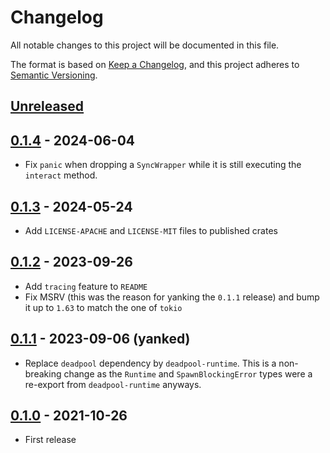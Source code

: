 # Changelog

All notable changes to this project will be documented in this file.

The format is based on [Keep a Changelog](https://keepachangelog.com/en/1.1.0/),
and this project adheres to [Semantic Versioning](https://semver.org/spec/v2.0.0.html).

<!-- next-header -->

## [Unreleased]

## [0.1.4] - 2024-06-04

- Fix `panic` when dropping a `SyncWrapper` while it is still executing the `interact` method.

## [0.1.3] - 2024-05-24

- Add `LICENSE-APACHE` and `LICENSE-MIT` files to published crates

## [0.1.2] - 2023-09-26

- Add `tracing` feature to `README`
- Fix MSRV (this was the reason for yanking the `0.1.1` release) and bump it up to `1.63` to match the one of `tokio`

## [0.1.1] - 2023-09-06 (yanked)

- Replace `deadpool` dependency by `deadpool-runtime`. This is a
  non-breaking change as the `Runtime` and `SpawnBlockingError`
  types were a re-export from `deadpool-runtime` anyways.

## [0.1.0] - 2021-10-26

- First release

<!-- next-url -->
[Unreleased]: https://github.com/bikeshedder/deadpool/compare/deadpool-sync-v0.1.4...HEAD
[0.1.4]: https://github.com/bikeshedder/deadpool/compare/deadpool-sync-v0.1.3...deadpool-sync-v0.1.4
[0.1.3]: https://github.com/bikeshedder/deadpool/compare/deadpool-sync-v0.1.2...deadpool-sync-v0.1.3
[0.1.2]: https://github.com/bikeshedder/deadpool/compare/deadpool-sync-v0.1.1...deadpool-sync-v0.1.2
[0.1.1]: https://github.com/bikeshedder/deadpool/compare/deadpool-sync-v0.1.0...deadpool-sync-v0.1.1
[0.1.0]: https://github.com/bikeshedder/deadpool/releases/tag/deadpool-sync-v0.1.0